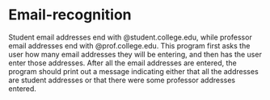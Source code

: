 # Email-recognition
Student email addresses end with @student.college.edu, while professor email addresses end with @prof.college.edu. This program first asks the user how many email addresses they will be entering, and then has the user enter those addresses. After all the email addresses are entered, the program should print out a message indicating either that all the addresses are student addresses or that there were some professor addresses entered.
